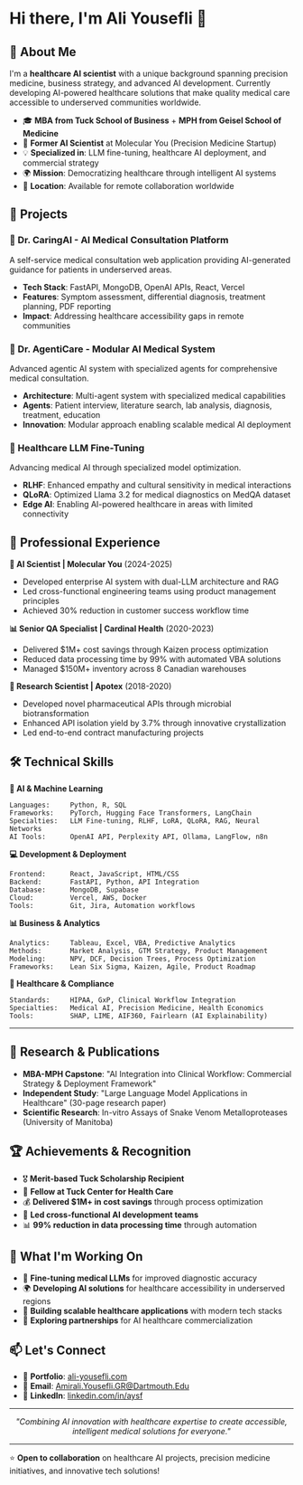 # Hi there, I'm Ali Yousefli 👋


## 🚀 About Me

I'm a **healthcare AI scientist** with a unique background spanning precision medicine, business strategy, and advanced AI development. Currently developing AI-powered healthcare solutions that make quality medical care accessible to underserved communities worldwide.

- 🎓 **MBA from Tuck School of Business** + **MPH from Geisel School of Medicine**
- 🧬 **Former AI Scientist** at Molecular You (Precision Medicine Startup)
- 💡 **Specialized in**: LLM fine-tuning, healthcare AI deployment, and commercial strategy
- 🌍 **Mission**: Democratizing healthcare through intelligent AI systems
- 📍 **Location**: Available for remote collaboration worldwide


## 🔬 Projects

### 🏥 Dr. CaringAI - AI Medical Consultation Platform
A self-service medical consultation web application providing AI-generated guidance for patients in underserved areas.
- **Tech Stack**: FastAPI, MongoDB, OpenAI APIs, React, Vercel
- **Features**: Symptom assessment, differential diagnosis, treatment planning, PDF reporting
- **Impact**: Addressing healthcare accessibility gaps in remote communities

### 🤖 Dr. AgentiCare - Modular AI Medical System
Advanced agentic AI system with specialized agents for comprehensive medical consultation.
- **Architecture**: Multi-agent system with specialized medical capabilities
- **Agents**: Patient interview, literature search, lab analysis, diagnosis, treatment, education
- **Innovation**: Modular approach enabling scalable medical AI deployment

### 🧠 Healthcare LLM Fine-Tuning
Advancing medical AI through specialized model optimization.
- **RLHF**: Enhanced empathy and cultural sensitivity in medical interactions
- **QLoRA**: Optimized Llama 3.2 for medical diagnostics on MedQA dataset
- **Edge AI**: Enabling AI-powered healthcare in areas with limited connectivity


## 💼 Professional Experience

**🔬 AI Scientist | Molecular You** (2024-2025)
- Developed enterprise AI system with dual-LLM architecture and RAG
- Led cross-functional engineering teams using product management principles
- Achieved 30% reduction in customer success workflow time

**📊 Senior QA Specialist | Cardinal Health** (2020-2023)
- Delivered $1M+ cost savings through Kaizen process optimization
- Reduced data processing time by 99% with automated VBA solutions
- Managed $150M+ inventory across 8 Canadian warehouses

**🔬 Research Scientist | Apotex** (2018-2020)
- Developed novel pharmaceutical APIs through microbial biotransformation
- Enhanced API isolation yield by 3.7% through innovative crystallization
- Led end-to-end contract manufacturing projects


## 🛠️ Technical Skills

**🤖 AI & Machine Learning**
```
Languages:     Python, R, SQL
Frameworks:    PyTorch, Hugging Face Transformers, LangChain
Specialties:   LLM Fine-tuning, RLHF, LoRA, QLoRA, RAG, Neural Networks
AI Tools:      OpenAI API, Perplexity API, Ollama, LangFlow, n8n
```

**💻 Development & Deployment**
```
Frontend:      React, JavaScript, HTML/CSS
Backend:       FastAPI, Python, API Integration
Database:      MongoDB, Supabase
Cloud:         Vercel, AWS, Docker
Tools:         Git, Jira, Automation workflows
```

**📊 Business & Analytics**
```
Analytics:     Tableau, Excel, VBA, Predictive Analytics
Methods:       Market Analysis, GTM Strategy, Product Management
Modeling:      NPV, DCF, Decision Trees, Process Optimization
Frameworks:    Lean Six Sigma, Kaizen, Agile, Product Roadmap
```

**🏥 Healthcare & Compliance**
```
Standards:     HIPAA, GxP, Clinical Workflow Integration
Specialties:   Medical AI, Precision Medicine, Health Economics
Tools:         SHAP, LIME, AIF360, Fairlearn (AI Explainability)
```


---

## 🎯 Research & Publications

- **MBA-MPH Capstone**: "AI Integration into Clinical Workflow: Commercial Strategy & Deployment Framework"
- **Independent Study**: "Large Language Model Applications in Healthcare" (30-page research paper)
- **Scientific Research**: In-vitro Assays of Snake Venom Metalloproteases (University of Manitoba)


## 🏆 Achievements & Recognition

- 🎖️ **Merit-based Tuck Scholarship Recipient**
- 🏥 **Fellow at Tuck Center for Health Care**
- 💰 **Delivered $1M+ in cost savings** through process optimization
- 🚀 **Led cross-functional AI development teams**
- 📊 **99% reduction in data processing time** through automation


## 🌟 What I'm Working On

- 🔬 **Fine-tuning medical LLMs** for improved diagnostic accuracy
- 🌍 **Developing AI solutions** for healthcare accessibility in underserved regions
- 📱 **Building scalable healthcare applications** with modern tech stacks
- 🤝 **Exploring partnerships** for AI healthcare commercialization


## 📫 Let's Connect

- 💼 **Portfolio**: [ali-yousefli.com](https://ali-yousefli.com)
- 📧 **Email**: Amirali.Yousefli.GR@Dartmouth.Edu
- 💼 **LinkedIn**: [linkedin.com/in/aysf](https://linkedin.com/in/aysf)

---

<div align="center">
  <em>"Combining AI innovation with healthcare expertise to create accessible, intelligent medical solutions for everyone."</em>
</div>

---

⭐ **Open to collaboration** on healthcare AI projects, precision medicine initiatives, and innovative tech solutions!